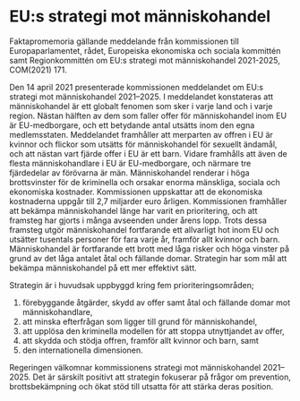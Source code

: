 # EU:s strategi mot människohandel

Faktapromemoria gällande meddelande från kommissionen till Europaparlamentet, rådet, Europeiska ekonomiska och sociala kommittén samt Regionkommittén om EU:s strategi mot människohandel 2021\-2025, COM(2021\) 171\.

Den 14 april 2021 presenterade kommissionen meddelandet om EU:s strategi mot människohandel 2021–2025\. I meddelandet konstateras att människohandel är ett globalt fenomen som sker i varje land och i varje region. Nästan hälften av dem som faller offer för människohandel inom EU är EU\-medborgare, och ett betydande antal utsätts inom den egna medlemsstaten. Meddelandet framhåller att merparten av offren i EU är kvinnor och flickor som utsätts för människohandel för sexuellt ändamål, och att nästan vart fjärde offer i EU är ett barn. Vidare framhålls att även de flesta människohandlare i EU är EU\-medborgare, och närmare tre fjärdedelar av förövarna är män. Människohandel renderar i höga brottsvinster för de kriminella och orsakar enorma mänskliga, sociala och ekonomiska kostnader. Kommissionen uppskattar att de ekonomiska kostnaderna uppgår till 2,7 miljarder euro årligen. Kommissionen framhåller att bekämpa människohandel länge har varit en prioritering, och att framsteg har gjorts i många avseenden under årens lopp. Trots dessa framsteg utgör människohandel fortfarande ett allvarligt hot inom EU och utsätter tusentals personer för fara varje år, framför allt kvinnor och barn. Människohandel är fortfarande ett brott med låga risker och höga vinster på grund av det låga antalet åtal och fällande domar. Strategin har som mål att bekämpa människohandel på ett mer effektivt sätt.

Strategin är i huvudsak uppbyggd kring fem prioriteringsområden;

1. förebyggande åtgärder, skydd av offer samt åtal och fällande domar mot människohandlare,
2. att minska efterfrågan som ligger till grund för människohandel,
3. att upplösa den kriminella modellen för att stoppa utnyttjandet av offer,
4. att skydda och stödja offren, framför allt kvinnor och barn, samt
5. den internationella dimensionen.

Regeringen välkomnar kommissionens strategi mot människohandel 2021–2025\. Det är särskilt positivt att strategin fokuserar på frågor om prevention, brottsbekämpning och ökat stöd till utsatta för att stärka deras position.
